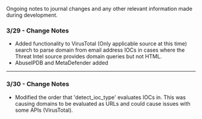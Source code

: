 Ongoing notes to journal changes and any other relevant information made during development.

### 3/29 - Change Notes

- Added functionality to VirusTotal (Only applicable source at this time) search to parse domain from email address IOCs in cases where the Threat Intel source provides domain queries but not HTML. 
- AbuseIPDB and MetaDefender added

***

### 3/30 - Change Notes

- Modified the order that 'detect_ioc_type' evaluates IOCs in. This was causing domains to be evaluated as URLs and could cause issues with some APIs (VirusTotal).

